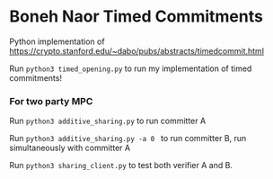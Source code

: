 # Boneh Naor Timed Commitments

Python implementation of https://crypto.stanford.edu/~dabo/pubs/abstracts/timedcommit.html

Run `python3 timed_opening.py` to run my implementation of timed commitments!

### For two party MPC
Run `python3 additive_sharing.py` to run committer A

Run `python3 additive_sharing.py -a 0 ` to run committer B, run simultaneously with committer A

Run `python3 sharing_client.py` to test both verifier A and B.
